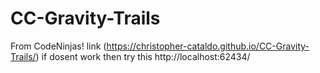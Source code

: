 # CC-Gravity-Trails
From CodeNinjas! link (https://christopher-cataldo.github.io/CC-Gravity-Trails/) if dosent work then try this http://localhost:62434/
